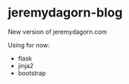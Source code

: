 jeremydagorn-blog
=================

New version of jeremydagorn.com

Using for now: 
- flask
- jinja2
- bootstrap
